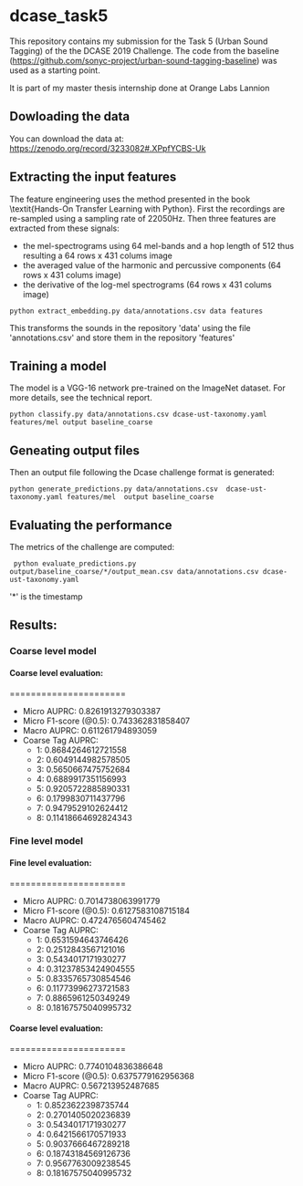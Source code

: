 # dcase_task5

This repository contains my submission for the Task 5 (Urban Sound Tagging) of the the DCASE 2019 Challenge.
The code from the baseline (https://github.com/sonyc-project/urban-sound-tagging-baseline) was used as a starting point.

It is part of my master thesis internship done at Orange Labs Lannion

## Dowloading the data
You can download the data at: https://zenodo.org/record/3233082#.XPpfYCBS-Uk

## Extracting the input features
The feature engineering uses the method presented in the book \textit{Hands-On Transfer Learning with Python}. First the recordings are re-sampled using a sampling rate of 22050Hz. Then three features are extracted from these signals:
- the mel-spectrograms using 64 mel-bands and a hop length of 512 thus resulting a 64 rows x 431 colums image
- the averaged value of the harmonic and percussive components (64 rows x 431 colums image)
- the derivative of the log-mel spectrograms (64 rows x 431 colums image)

``` python extract_embedding.py data/annotations.csv data features  ```

This transforms the sounds in the repository 'data' using the file 'annotations.csv' and store them in the repository 'features'

## Training a model
The model is a VGG-16 network pre-trained on the ImageNet dataset. For more details, see the technical report.

``` python classify.py data/annotations.csv dcase-ust-taxonomy.yaml features/mel output baseline_coarse ```

## Geneating output files
Then an output file following the Dcase challenge format is generated:

``` python generate_predictions.py data/annotations.csv  dcase-ust-taxonomy.yaml features/mel  output baseline_coarse ```

## Evaluating the performance
The metrics of the challenge are computed:

```  python evaluate_predictions.py output/baseline_coarse/*/output_mean.csv data/annotations.csv dcase-ust-taxonomy.yaml ```

'*' is the timestamp

## Results:

### Coarse level model

#### Coarse level evaluation:
======================
 * Micro AUPRC:           0.8261913279303387
 * Micro F1-score (@0.5): 0.743362831858407
 * Macro AUPRC:           0.611261794893059
 * Coarse Tag AUPRC:
      - 1: 0.8684264612721558
      - 2: 0.6049144982578505
      - 3: 0.5650667475752684
      - 4: 0.6889917351156993
      - 5: 0.9205722885890331
      - 6: 0.1799830711437796
      - 7: 0.9479529102624412
      - 8: 0.11418664692824343

### Fine level model

#### Fine level evaluation:
======================
 * Micro AUPRC:           0.7014738063991779
 * Micro F1-score (@0.5): 0.6127583108715184
 * Macro AUPRC:           0.4724765604745462
 * Coarse Tag AUPRC:
      - 1: 0.6531594643746426
      - 2: 0.2512843567121016
      - 3: 0.5434017171930277
      - 4: 0.31237853424904555
      - 5: 0.8335765730854546
      - 6: 0.11773996273721583
      - 7: 0.8865961250349249
      - 8: 0.18167575040995732

#### Coarse level evaluation:
======================
 * Micro AUPRC:           0.7740104836386648
 * Micro F1-score (@0.5): 0.6375779162956368
 * Macro AUPRC:           0.567213952487685
 * Coarse Tag AUPRC:
      - 1: 0.8523622398735744
      - 2: 0.2701405020236839
      - 3: 0.5434017171930277
      - 4: 0.6421566170571933
      - 5: 0.9037666467289218
      - 6: 0.18743184569126736
      - 7: 0.9567763009238545
      - 8: 0.18167575040995732
